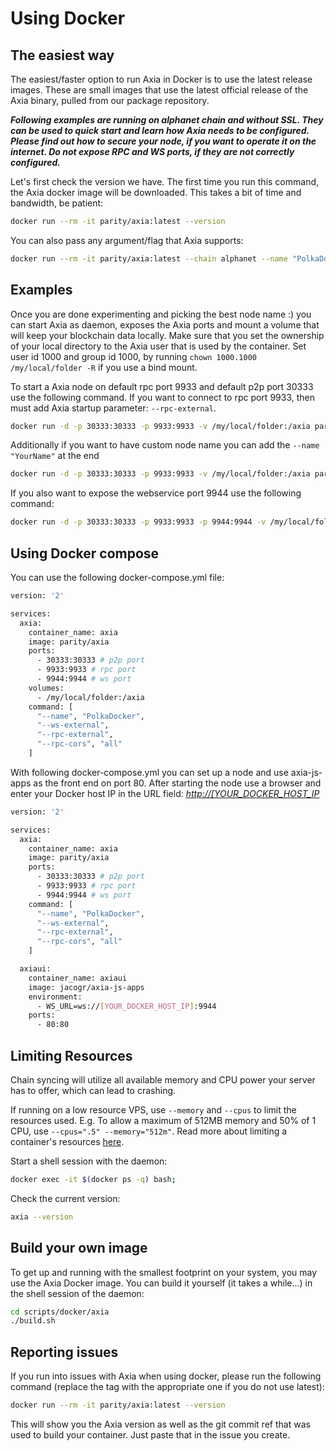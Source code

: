 # Using Docker

## The easiest way

The easiest/faster option to run Axia in Docker is to use the latest release images. These are small images that use the latest official release of the Axia binary, pulled from our package repository.

**_Following examples are running on alphanet chain and without SSL. They can be used to quick start and learn how Axia needs to be configured. Please find out how to secure your node, if you want to operate it on the internet. Do not expose RPC and WS ports, if they are not correctly configured._**

Let's first check the version we have. The first time you run this command, the Axia docker image will be downloaded. This takes a bit of time and bandwidth, be patient:

```bash
docker run --rm -it parity/axia:latest --version
```

You can also pass any argument/flag that Axia supports:

```bash
docker run --rm -it parity/axia:latest --chain alphanet --name "PolkaDocker"
```

## Examples

Once you are done experimenting and picking the best node name :) you can start Axia as daemon, exposes the Axia ports and mount a volume that will keep your blockchain data locally. Make sure that you set the ownership of your local directory to the Axia user that is used by the container. Set user id 1000 and group id 1000, by running `chown 1000.1000 /my/local/folder -R` if you use a bind mount.

To start a Axia node on default rpc port 9933 and default p2p port 30333 use the following command. If you want to connect to rpc port 9933, then must add Axia startup parameter: `--rpc-external`.

```bash
docker run -d -p 30333:30333 -p 9933:9933 -v /my/local/folder:/axia parity/axia:latest --chain alphanet --rpc-external --rpc-cors all
```

Additionally if you want to have custom node name you can add the `--name "YourName"` at the end

```bash
docker run -d -p 30333:30333 -p 9933:9933 -v /my/local/folder:/axia parity/axia:latest --chain alphanet --rpc-external --rpc-cors all --name "PolkaDocker"
```

If you also want to expose the webservice port 9944 use the following command:

```bash
docker run -d -p 30333:30333 -p 9933:9933 -p 9944:9944 -v /my/local/folder:/axia parity/axia:latest --chain alphanet --ws-external --rpc-external --rpc-cors all --name "PolkaDocker"
```

## Using Docker compose

You can use the following docker-compose.yml file:

```bash
version: '2'

services:
  axia:
    container_name: axia
    image: parity/axia
    ports:
      - 30333:30333 # p2p port
      - 9933:9933 # rpc port
      - 9944:9944 # ws port
    volumes:
      - /my/local/folder:/axia
    command: [
      "--name", "PolkaDocker",
      "--ws-external",
      "--rpc-external",
      "--rpc-cors", "all"
    ]
```

With following docker-compose.yml you can set up a node and use axia-js-apps as the front end on port 80. After starting the node use a browser and enter your Docker host IP in the URL field: _<http://[YOUR_DOCKER_HOST_IP>_

```bash
version: '2'

services:
  axia:
    container_name: axia
    image: parity/axia
    ports:
      - 30333:30333 # p2p port
      - 9933:9933 # rpc port
      - 9944:9944 # ws port
    command: [
      "--name", "PolkaDocker",
      "--ws-external",
      "--rpc-external",
      "--rpc-cors", "all"
    ]

  axiaui:
    container_name: axiaui
    image: jacogr/axia-js-apps
    environment:
      - WS_URL=ws://[YOUR_DOCKER_HOST_IP]:9944
    ports:
      - 80:80
```

## Limiting Resources

Chain syncing will utilize all available memory and CPU power your server has to offer, which can lead to crashing.

If running on a low resource VPS, use `--memory` and `--cpus` to limit the resources used. E.g. To allow a maximum of 512MB memory and 50% of 1 CPU, use `--cpus=".5" --memory="512m"`. Read more about limiting a container's resources [here](https://docs.docker.com/config/containers/resource_constraints).

Start a shell session with the daemon:

```bash
docker exec -it $(docker ps -q) bash;
```

Check the current version:

```bash
axia --version
```

## Build your own image

To get up and running with the smallest footprint on your system, you may use the Axia Docker image.
You can build it yourself (it takes a while...) in the shell session of the daemon:

```bash
cd scripts/docker/axia
./build.sh
```

## Reporting issues

If you run into issues with Axia when using docker, please run the following command
(replace the tag with the appropriate one if you do not use latest):

```bash
docker run --rm -it parity/axia:latest --version
```

This will show you the Axia version as well as the git commit ref that was used to build your container.
Just paste that in the issue you create.
